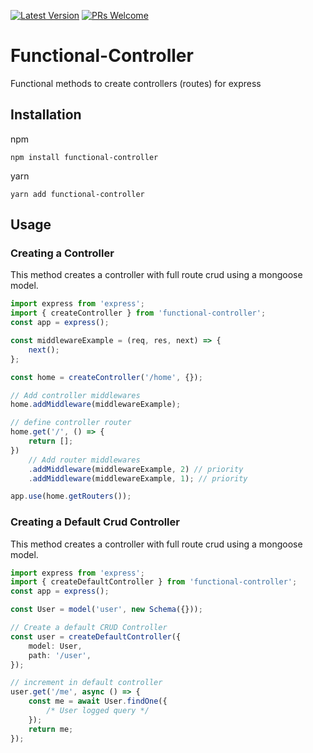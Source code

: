 [![Latest Version](https://img.shields.io/github/v/release/kiwfy/functional-controller.svg?style=flat-square)](https://github.com/kiwfy/functional-controller/releases)
[![PRs Welcome](https://img.shields.io/badge/PRs-welcome-brightgreen.svg?style=flat-square)](http://makeapullrequest.com)

# Functional-Controller

Functional methods to create controllers (routes) for express

## Installation

npm

```
npm install functional-controller
```

yarn

```
yarn add functional-controller
```

## Usage

### Creating a Controller

This method creates a controller with full route crud using a mongoose model.

```ts
import express from 'express';
import { createController } from 'functional-controller';
const app = express();

const middlewareExample = (req, res, next) => {
    next();
};

const home = createController('/home', {});

// Add controller middlewares
home.addMiddleware(middlewareExample);

// define controller router
home.get('/', () => {
    return [];
})
    // Add router middlewares
    .addMiddleware(middlewareExample, 2) // priority
    .addMiddleware(middlewareExample, 1); // priority

app.use(home.getRouters());
```

### Creating a Default Crud Controller

This method creates a controller with full route crud using a mongoose model.

```ts
import express from 'express';
import { createDefaultController } from 'functional-controller';
const app = express();

const User = model('user', new Schema({}));

// Create a default CRUD Controller
const user = createDefaultController({
    model: User,
    path: '/user',
});

// increment in default controller
user.get('/me', async () => {
    const me = await User.findOne({
        /* User logged query */
    });
    return me;
});
```
